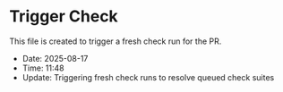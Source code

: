 # Trigger Check

This file is created to trigger a fresh check run for the PR.

- Date: 2025-08-17
- Time: 11:48
- Update: Triggering fresh check runs to resolve queued check suites

